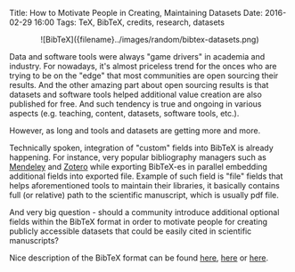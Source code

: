 Title: How to Motivate People in Creating, Maintaining Datasets
Date: 2016-02-29 16:00
Tags: TeX, BibTeX, credits, research, datasets

<center>
    ![BibTeX]({filename}../images/random/bibtex-datasets.png)
</center>

Data and software tools were always "game drivers" in academia and industry. For nowadays, it's almost priceless trend for the onces who are trying to be on the "edge"  that most communities are open sourcing their results. And the other amazing part about open sourcing results is that datasets and software tools helped additional value creation are also published for free. And such tendency is true and ongoing in various aspects (e.g. teaching, content, datasets, software tools, etc.).

However, as long and tools and datasets are getting more and more.

Technically spoken, integration of "custom" fields into BibTeX is already happening. For instance, very popular bibliography managers such as [Mendeley](https://www.mendeley.com/) and [Zotero](https://www.zotero.org/) while exporting BibTeX-es in parallel embedding additional fields into exported file. Example of such field is "file" fields that helps aforementioned tools to maintain their libraries, it basically contains full (or relative) path to the scientific manuscript, which is usually pdf file.

And very big question - should a community introduce additional optional fields within the BibTeX format in order to motivate people for creating publicly accessible datasets that could be easily cited in scientific manuscripts?


Nice description of the BibTeX format can be found [here](https://www.cs.arizona.edu/~collberg/Teaching/07.231/BibTeX/bibtex.html), [here](http://www.openoffice.org/bibliographic/bibtex-format.pdf) or [here](http://bibtexml.sourceforge.net/btxdoc.pdf).
